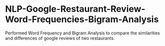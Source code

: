 # NLP-Google-Restaurant-Review-Word-Frequencies-Bigram-Analysis
Performed Word Frequency and Bigram Analysis to compare the similarities and differences of google reviews of two restaurants. 
